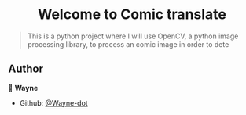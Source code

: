<h1 align="center">Welcome to Comic translate </h1>
<p>
</p>

> This is a python project where I will use OpenCV, a python image processing library, to process an comic image in order to dete

## Author

👤 **Wayne**

* Github: [@Wayne-dot](https://github.com/Wayne-dot)
